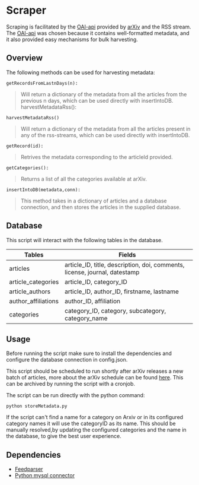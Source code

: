 # Scraper

Scraping is facilitated by the [OAI-api](https://arxiv.org/help/oa/index) provided by [arXiv](https://arxiv.org/) and the RSS stream.  The [OAI-api](https://arxiv.org/help/oa/index) was chosen because it contains well-formatted metadata, and it also provided easy mechanisms for bulk harvesting.


## Overview
The following methods can be used for harvesting metadata:

``getRecordsFromLastnDays(n):``

>Will return a dictionary of the metadata from all the articles from the previous n days, which can be used directly with insertIntoDB. harvestMetadataRss():

``harvestMetadataRss()``

>Will return a dictionary of the metadata from all the articles present in any of the rss-streams, which can be used directly with insertIntoDB.

``getRecord(id):``

>Retrives the metadata corresponding to the articleId provided.

``getCategories():``

>Returns a list of all the categories available at arXiv.

``insertIntoDB(metadata,conn):``

>This method takes in a dictionary of articles and a database connection, and then stores the articles in the supplied database.

## Database

This script will interact with the following tables in the database.

| Tables | Fields |
| ------------- | ------------- |
| articles  | article_ID, title, description, doi, comments, license, journal, datestamp|
| article_categories  | article_ID, category_ID |
|article_authors| article_ID, author_ID, firstname, lastname|
|author_affiliations| author_ID, affiliation|
|categories| category_ID, category, subcategory, category_name|

## Usage

Before running the script make sure to install the dependencies and configure the database connection in config.json.

 This script should be scheduled to run shortly after arXiv releases a new batch of articles, more about the arXiv schedule can be found [here](/../../#arxiv-schedule). This can be archived by running the script with a cronjob.

 The script can be run directly with the python command: 
```
python storeMetadata.py
```

If the script can't find a name for a category on Arxiv or in its configured category names it will use the categoryID as its name. This should be manually resolved,by updating the configured categories and the name in the database, to give the best user experience.
## Dependencies

- [Feedparser](https://github.com/kurtmckee/feedparser)
- [Python mysql connector](https://github.com/mysql/mysql-connector-python)
